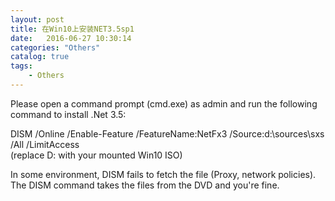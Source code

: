 ```yaml
---
layout: post
title: 在Win10上安装NET3.5sp1
date:   2016-06-27 10:30:14
categories: "Others"
catalog: true
tags: 
    - Others
---
```




Please open a command prompt (cmd.exe) as admin and run the following command to install .Net 3.5:   

DISM /Online /Enable-Feature /FeatureName:NetFx3 /Source:d:\sources\sxs /All /LimitAccess    
(replace D: with your mounted Win10 ISO)   

In some environment, DISM fails to fetch the file (Proxy, network policies). The DISM command takes the files from the DVD and you're fine.